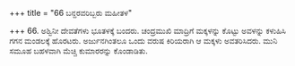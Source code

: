 +++
title = "66 ಬನ್ದರವರಿಬ್ಬರು ಮಹೀತಳ"

+++
66. ಅಶ್ವಿನೀ ದೇವತೆಗಳು ಭೂತಳಕ್ಕೆ ಬಂದರು. ಚಂದ್ರಮುಖಿ ಮಾದ್ರಿಗೆ ಮಕ್ಕಳನ್ನು ಕೊಟ್ಟು ಅವಳನ್ನು ಕಳುಹಿಸಿ ಗಗನ ಮಂಡಲಕ್ಕೆ ಹೊರಟರು. ಅರ್ಜುನಗಿಂತಲೂ ಒಂದು ವರುಷ ಕಿರಿಯರಾಗಿ ಆ ಮಕ್ಕಳು ಅವತರಿಸಿದರು. ಮುನಿ ಸಮೂಹ ಬಹಳವಾಗಿ ಮೆಚ್ಚಿ ಕುಮಾರರನ್ನು ಕೊಂಡಾಡಿತು.